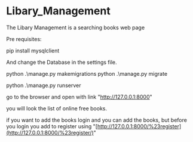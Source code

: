 # Libary_Management

The Libary Management  is a searching books web page

Pre requisites:

pip install mysqlclient

And change the Database in the settings file.
 
python .\manage.py makemigrations
python .\manage.py migrate

python .\manage.py runserver

go to the browser and open with link "http://127.0.0.1:8000"

you will look the list of online free books.

if you want to add the books login and you can add the books, but before you login you add to register using "[http://127.0.0.1:8000/%23register](http://127.0.0.1:8000/%23register/)"

